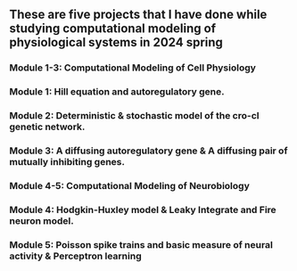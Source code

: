 ## These are five projects that I have done while studying computational modeling of physiological systems in 2024 spring

### Module 1-3: Computational Modeling of Cell Physiology
### Module 1: Hill equation and autoregulatory gene.
### Module 2: Deterministic & stochastic model of the cro-cI genetic network.
### Module 3: A diffusing autoregulatory gene & A diffusing pair of mutually inhibiting genes.


### Module 4-5: Computational Modeling of Neurobiology
### Module 4: Hodgkin-Huxley model & Leaky Integrate and Fire neuron model.
### Module 5: Poisson spike trains and basic measure of neural activity &  Perceptron learning
